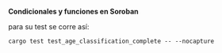 **Condicionales y funciones en Soroban**

para su test se corre así:

```plaintext
cargo test test_age_classification_complete -- --nocapture
```